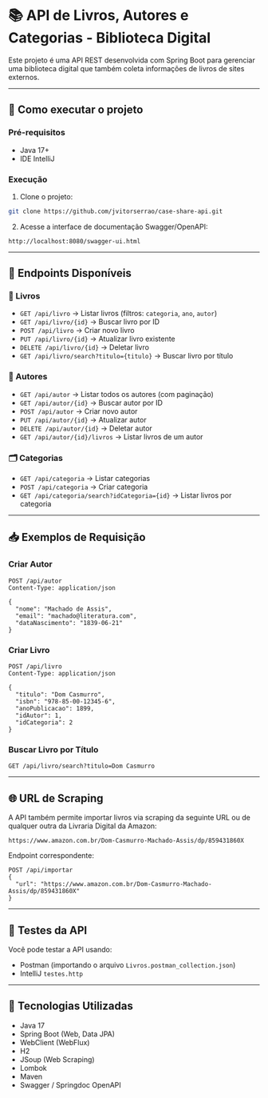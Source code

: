 # 📚 API de Livros, Autores e Categorias - Biblioteca Digital

Este projeto é uma API REST desenvolvida com Spring Boot para gerenciar uma biblioteca digital que também coleta informações de livros de sites externos.

---

## 🚀 Como executar o projeto

### Pré-requisitos

- Java 17+
- IDE IntelliJ

### Execução

1. Clone o projeto:

```bash
git clone https://github.com/jvitorserrao/case-share-api.git
```

2. Acesse a interface de documentação Swagger/OpenAPI:

```
http://localhost:8080/swagger-ui.html
```

---

## 📌 Endpoints Disponíveis

### 📖 Livros

- `GET /api/livro` → Listar livros (filtros: `categoria`, `ano`, `autor`)
- `GET /api/livro/{id}` → Buscar livro por ID
- `POST /api/livro` → Criar novo livro
- `PUT /api/livro/{id}` → Atualizar livro existente
- `DELETE /api/livro/{id}` → Deletar livro
- `GET /api/livro/search?titulo={titulo}` → Buscar livro por título

### 👤 Autores

- `GET /api/autor` → Listar todos os autores (com paginação)
- `GET /api/autor/{id}` → Buscar autor por ID
- `POST /api/autor` → Criar novo autor
- `PUT /api/autor/{id}` → Atualizar autor
- `DELETE /api/autor/{id}` → Deletar autor
- `GET /api/autor/{id}/livros` → Listar livros de um autor

### 🗂 Categorias

- `GET /api/categoria` → Listar categorias
- `POST /api/categoria` → Criar categoria
- `GET /api/categoria/search?idCategoria={id}` → Listar livros por categoria

---

## 📥 Exemplos de Requisição

### Criar Autor

```http
POST /api/autor
Content-Type: application/json

{
  "nome": "Machado de Assis",
  "email": "machado@literatura.com",
  "dataNascimento": "1839-06-21"
}
```

### Criar Livro

```http
POST /api/livro
Content-Type: application/json

{
  "titulo": "Dom Casmurro",
  "isbn": "978-85-00-12345-6",
  "anoPublicacao": 1899,
  "idAutor": 1,
  "idCategoria": 2
}
```

### Buscar Livro por Título

```http
GET /api/livro/search?titulo=Dom Casmurro
```

---

## 🌐 URL de Scraping

A API também permite importar livros via scraping da seguinte URL ou de qualquer outra da Livraria Digital da Amazon:

```
https://www.amazon.com.br/Dom-Casmurro-Machado-Assis/dp/859431860X
```

Endpoint correspondente:
```http
POST /api/importar
{
  "url": "https://www.amazon.com.br/Dom-Casmurro-Machado-Assis/dp/859431860X"
}
```

---

## 🧪 Testes da API

Você pode testar a API usando:

- Postman (importando o arquivo `Livros.postman_collection.json`)
- IntelliJ `testes.http`

---

## 🧰 Tecnologias Utilizadas

- Java 17
- Spring Boot (Web, Data JPA)
- WebClient (WebFlux)
- H2
- JSoup (Web Scraping)
- Lombok
- Maven
- Swagger / Springdoc OpenAPI
